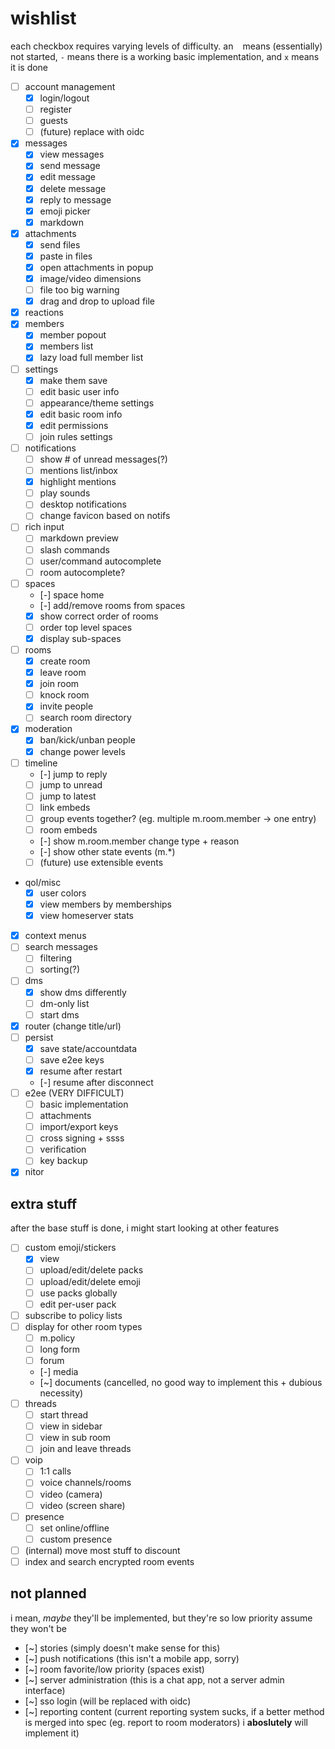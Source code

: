 # wishlist

each checkbox requires varying levels of difficulty. an ` ` means
(essentially) not started, `-` means there is a working basic
implementation, and `x` means it is done

- [ ] account management
  - [x] login/logout
  - [ ] register
  - [ ] guests
  - [ ] (future) replace with oidc
- [x] messages
  - [x] view messages
  - [x] send message
  - [x] edit message
  - [x] delete message
  - [x] reply to message
  - [x] emoji picker
  - [x] markdown
- [x] attachments
  - [x] send files
  - [x] paste in files
  - [x] open attachments in popup
  - [x] image/video dimensions
  - [ ] file too big warning
  - [x] drag and drop to upload file
- [x] reactions
- [x] members
  - [x] member popout
  - [x] members list
  - [x] lazy load full member list
- [ ] settings
  - [x] make them save
  - [ ] edit basic user info
  - [ ] appearance/theme settings
  - [x] edit basic room info
  - [x] edit permissions
  - [ ] join rules settings
- [ ] notifications
  - [ ] show # of unread messages(?)
  - [ ] mentions list/inbox
  - [x] highlight mentions
  - [ ] play sounds
  - [ ] desktop notifications
  - [ ] change favicon based on notifs
- [ ] rich input
  - [ ] markdown preview
  - [ ] slash commands
  - [ ] user/command autocomplete
  - [ ] room autocomplete?
- [ ] spaces
  - [-] space home
  - [-] add/remove rooms from spaces
  - [x] show correct order of rooms
  - [ ] order top level spaces
  - [x] display sub-spaces
- [ ] rooms
  - [x] create room
  - [x] leave room
  - [x] join room
  - [ ] knock room
  - [x] invite people
  - [ ] search room directory
- [x] moderation
  - [x] ban/kick/unban people
  - [x] change power levels
- [ ] timeline
  - [-] jump to reply
  - [ ] jump to unread
  - [ ] jump to latest
  - [ ] link embeds
  - [ ] group events together? (eg. multiple m.room.member -> one entry)
  - [ ] room embeds
  - [-] show m.room.member change type + reason
  - [-] show other state events (m.*)
  - [ ] (future) use extensible events
- qol/misc
  - [x] user colors
  - [x] view members by memberships
  - [x] view homeserver stats
- [x] context menus
- [ ] search messages
  - [ ] filtering
  - [ ] sorting(?)
- [ ] dms
  - [x] show dms differently
  - [ ] dm-only list
  - [ ] start dms
- [x] router (change title/url)
- [ ] persist
  - [x] save state/accountdata
  - [ ] save e2ee keys
  - [x] resume after restart
  - [-] resume after disconnect
- [ ] e2ee (VERY DIFFICULT)
  - [ ] basic implementation
  - [ ] attachments
  - [ ] import/export keys
  - [ ] cross signing + ssss
  - [ ] verification
  - [ ] key backup
- [x] nitor

## extra stuff

after the base stuff is done, i might start looking at other features

- [ ] custom emoji/stickers
  - [x] view
  - [ ] upload/edit/delete packs
  - [ ] upload/edit/delete emoji
  - [ ] use packs globally
  - [ ] edit per-user pack
- [ ] subscribe to policy lists
- [ ] display for other room types
  - [ ] m.policy
  - [ ] long form
  - [ ] forum
  - [-] media
  - [~] documents (cancelled, no good way to implement this + dubious necessity)
- [ ] threads
  - [ ] start thread
  - [ ] view in sidebar
  - [ ] view in sub room
  - [ ] join and leave threads
- [ ] voip
  - [ ] 1:1 calls
  - [ ] voice channels/rooms
  - [ ] video (camera)
  - [ ] video (screen share)
- [ ] presence
  - [ ] set online/offline
  - [ ] custom presence
- [ ] (internal) move most stuff to discount
- [ ] index and search encrypted room events

## not planned

i mean, *maybe* they'll be implemented, but they're so low priority
assume they won't be

- [~] stories (simply doesn't make sense for this)
- [~] push notifications (this isn't a mobile app, sorry)
- [~] room favorite/low priority (spaces exist)
- [~] server administration (this is a chat app, not a server admin interface)
- [~] sso login (will be replaced with oidc)
- [~] reporting content (current reporting system sucks, if a better method is merged into spec (eg. report to room moderators) i **aboslutely** will implement it)

